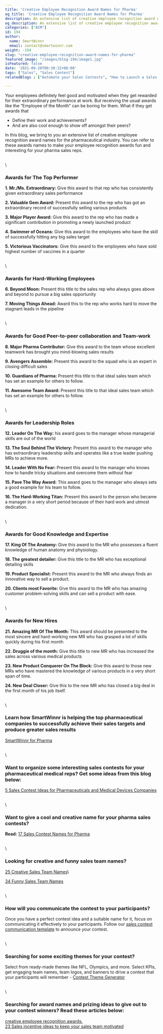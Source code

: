 ```yaml
---
title: 'Creative Employee Recognition Award Names for Pharma'
og_title: 'Creative Employee Recognition Award Names for Pharma'
description: An extensive list of creative employee recognition award names for the pharmaceutical industry
og_description: An extensive list of creative employee recognition award names for the pharmaceutical industry
categories: ["ACM"]
id: 194
author:
  name: SmartWinnr
  email: contact@smartwinnr.com
weight: -194
slug: "creative-employee-recognition-award-names-for-pharma"
featured_image: "/images/blog-194/image1.jpg"
isFeatured: false
date: '2021-09-20T09:30:32+08:00'
tags: ["Sales", "Sales Contest"]
relatedBlogs : ["Automate your Sales Contests", "How to Launch a Sales Contest", "25 Creative Sales Team Names", "Sales Contest Communication Template", "Top 20 Sales Contest Names", "23 Sales incentive ideas to keep your sales team motivated"]

---
```


Your employees definitely feel good and motivated when they get rewarded for their extraordinary performance at work. But receiving the usual awards like the “Employee of the Month” can be boring for them. What if they get awards that 

* Define their work and achievements?  
* And are also cool enough to show off amongst their peers?

In this blog, we bring to you an extensive list of creative employee recognition award names for the pharmaceutical industry. You can refer to these awards names to make your employee recognition awards fun and interesting for your pharma sales reps.

\
\

### **Awards for The Top Performer**

**1. Mr./Ms. Extraordinary:** Give this award to that rep who has consistently given extraordinary sales performance

**2. Valuable Gem Award:** Present this award to the rep who has got an extraordinary record of successfully selling various products

**3. Major Player Award:** Give this award to the rep who has made a significant contribution in promoting a newly launched product

**4. Swimmer of Oceans:** Give this award to the employees who have the skill of successfully hitting any big sales target

**5. Victorious Vaccinators:** Give this award to the employees who have sold highest number of vaccines in a quarter

\
\

### **Awards for Hard-Working Employees**

**6. Beyond Moon:** Present this title to the sales rep who always goes above and beyond to pursue a big sales opportunity

**7. Moving Things Ahead:** Award this to the rep who works hard to move the stagnant leads in the pipeline

\
\

### **Awards for Good Peer-to-peer collaboration and Team-work**

**8. Major Pharma Contributor:** Give this award to the team whose excellent teamwork has brought you mind-blowing sales results

**9. Avengers Assemble:** Present this award to the squad who is an expert in closing difficult sales 

**10. Guardians of Pharma:** Present this title to that ideal sales team which has set an example for others to follow. 

**11. Awesome Team Award:** Present this title to that ideal sales team which has set an example for others to follow. 

\
\

### **Awards for Leadership Roles**

**12. Leader On The Way:** his award goes to the manager whose managerial skills are out of the world

**13. The Soul Behind The Victory:** Present this award to the manager who has extraordinary leadership skills and operates like a true leader pushing MRs to achieve more.

**14. Leader With No Fear:** Present this award to the manager who knows how to handle tricky situations and overcome them without fear

**15. Pave The Way Award:** This award goes to the manager who always sets a good example for his team to follow.

**16. The Hard-Working Titan:** Present this award to the person who became a manager in a very short period because of their hard work and utmost dedication.

\
\

### **Awards for Good Knowledge and Expertise**

**17. King Of The Anatomy:** Give this award to the MR who possesses a fluent knowledge of human anatomy and physiology.

**18. The greatest detailer:** Give this title to the MR who has exceptional detailing skills
 
**19. Product Specialist:** Present this award to the MR who always finds an innovative way to sell a product.

**20. Clients most Favorite:** Give this award to the MR who has amazing customer problem-solving skills and can sell a product with ease.

\
\

### **Awards for New Hires**

**21. Amazing MR Of The Month:** This award should be presented to the most sincere and hard-working new MR who has grasped a lot of skills quickly during his first month

**22. Druggie of the month:** Give this title to new MR who has increased the sales across various medical products

**23. New Product Conquerer On The Block:** Give this award to those new MRs who have mastered the knowledge of various products in a very short span of time.

**24. New Deal Closer:** Give this to the new MR who has closed a big deal in the first month of his job itself.

\
\

### Learn how SmartWinnr is helping the top pharmaceutical companies to successfully achieve their sales targets and produce greater sales results

[SmartWinnr for Pharma](https://www.smartwinnr.com/solutions/pharma/)

\
\

### Want to organize some interesting sales contests for your pharmaceutical medical reps? Get some ideas from this blog below:

[5 Sales Contest Ideas for Pharmaceuticals and Medical Devices Companies](https://smartwinnr.com/post/5-sales-contests-for-pharma-and-medical-device-companies/)

\
\

### Want to give a cool and creative name for your pharma sales contests?

**Read:** [17 Sales Contest Names for Pharma](https://smartwinnr.com/post/17-sales-contest-names-for-pharma/)

\
\

### Looking for creative and funny sales team names?

[25 Creative Sales Team Names](https://www.smartwinnr.com/post/25-creative-sales-team-names/)\

[34 Funny Sales Team Names](https://www.smartwinnr.com/post/funny-sales-team-names/)

\
\

### How will you communicate the contest to your participants?

Once you have a perfect contest idea and a suitable name for it, focus on communicating it effectively to your participants. Follow our [sales contest communication template](https://www.smartwinnr.com/post/sales-contest-communication-template/) to announce your contest.

\
\

### Searching for some exciting themes for your contest?

Select from ready-made themes like NFL, Olympics, and more. Select KPIs, get engaging team names, team logos, and banners to drive a contest that your participants will remember - [Contest Theme Generator](https://tools.smartwinnr.com/#/contest-theme-generator)

\
\

### Searching for award names and prizing ideas to give out to your contest winners? Read these articles below:

[creative employee recognition awards.](https://www.smartwinnr.com/post/creative-employee-recognition-award-names/)\
[23 Sales incentive ideas to keep your sales team motivated](https://www.smartwinnr.com/post/sales-incentive-ideas-to-keep-your-sales-team-motivated/)